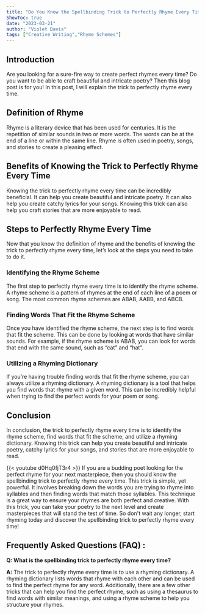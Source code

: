 ```yaml
---
title: "Do You Know the Spellbinding Trick to Perfectly Rhyme Every Time?"
ShowToc: true 
date: "2023-03-21"
author: "Violet Davis" 
tags: ["Creative Writing","Rhyme Schemes"]
---
```

## Introduction

Are you looking for a sure-fire way to create perfect rhymes every time? Do you want to be able to craft beautiful and intricate poetry? Then this blog post is for you! In this post, I will explain the trick to perfectly rhyme every time.

## Definition of Rhyme

Rhyme is a literary device that has been used for centuries. It is the repetition of similar sounds in two or more words. The words can be at the end of a line or within the same line. Rhyme is often used in poetry, songs, and stories to create a pleasing effect.

## Benefits of Knowing the Trick to Perfectly Rhyme Every Time

Knowing the trick to perfectly rhyme every time can be incredibly beneficial. It can help you create beautiful and intricate poetry. It can also help you create catchy lyrics for your songs. Knowing this trick can also help you craft stories that are more enjoyable to read.

## Steps to Perfectly Rhyme Every Time

Now that you know the definition of rhyme and the benefits of knowing the trick to perfectly rhyme every time, let’s look at the steps you need to take to do it.

### Identifying the Rhyme Scheme

The first step to perfectly rhyme every time is to identify the rhyme scheme. A rhyme scheme is a pattern of rhymes at the end of each line of a poem or song. The most common rhyme schemes are ABAB, AABB, and ABCB.

### Finding Words That Fit the Rhyme Scheme

Once you have identified the rhyme scheme, the next step is to find words that fit the scheme. This can be done by looking at words that have similar sounds. For example, if the rhyme scheme is ABAB, you can look for words that end with the same sound, such as “cat” and “hat”.

### Utilizing a Rhyming Dictionary

If you’re having trouble finding words that fit the rhyme scheme, you can always utilize a rhyming dictionary. A rhyming dictionary is a tool that helps you find words that rhyme with a given word. This can be incredibly helpful when trying to find the perfect words for your poem or song.

## Conclusion

In conclusion, the trick to perfectly rhyme every time is to identify the rhyme scheme, find words that fit the scheme, and utilize a rhyming dictionary. Knowing this trick can help you create beautiful and intricate poetry, catchy lyrics for your songs, and stories that are more enjoyable to read.

{{< youtube d0Hq0fjT3r4 >}} 
If you are a budding poet looking for the perfect rhyme for your next masterpiece, then you should know the spellbinding trick to perfectly rhyme every time. This trick is simple, yet powerful. It involves breaking down the words you are trying to rhyme into syllables and then finding words that match those syllables. This technique is a great way to ensure your rhymes are both perfect and creative. With this trick, you can take your poetry to the next level and create masterpieces that will stand the test of time. So don't wait any longer, start rhyming today and discover the spellbinding trick to perfectly rhyme every time!

## Frequently Asked Questions (FAQ) :
**Q: What is the spellbinding trick to perfectly rhyme every time?**

**A:** The trick to perfectly rhyme every time is to use a rhyming dictionary. A rhyming dictionary lists words that rhyme with each other and can be used to find the perfect rhyme for any word. Additionally, there are a few other tricks that can help you find the perfect rhyme, such as using a thesaurus to find words with similar meanings, and using a rhyme scheme to help you structure your rhymes.





